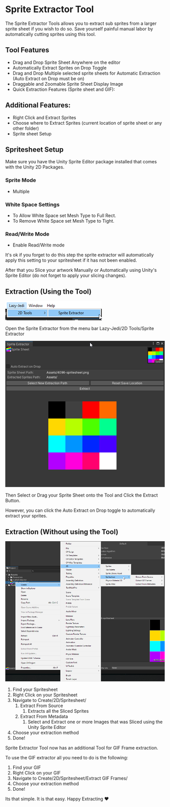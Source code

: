 # Sprite Extractor Tool

The Sprite Extractor Tools allows you to extract sub sprites from a larger sprite sheet if you wish to do so. Save yourself painful manual labor by automatically cutting sprites using this tool.

## Tool Features

+ Drag and Drop Sprite Sheet Anywhere on the editor
+ Automatically Extract Sprites on Drop Toggle
+ Drag and Drop Multiple selected sprite sheets for Automatic Extraction (Auto Extract on Drop must be on)
+ Draggable and Zoomable Sprite Sheet Display Image
+ Quick Extraction Features (Sprite sheet and GIF):

## Additional Features:
+ Right Click and Extract Sprites
+ Choose where to Extract Sprites (current location of sprite sheet or any other folder)
+ Sprite sheet Setup

## Spritesheet Setup
Make sure you have the Unity Sprite Editor package installed that comes with the Unity 2D Packages.

### Sprite Mode
+ Multiple

### White Space Settings
+ To Allow White Space set Mesh Type to Full Rect.
+ To Remove White Space set Mesh Type to Tight.

### Read/Write Mode
+ Enable Read/Write mode

It's ok if you forget to do this step the sprite extractor will automatically apply this setting to your spritesheet if it has not been enabled.

After that you Slice your artwork Manually or Automatically using Unity's Sprite Editor (do not forget to apply your slicing changes).

## Extraction (Using the Tool)
![](~Documentation/Images/sprite-extractor-menubar.png)

Open the Sprite Extractor from the menu bar Lazy-Jedi/2D Tools/Sprite Extractor 

![](~Documentation/Images/sprite-extractor-tool.png)

Then Select or Drag your Sprite Sheet onto the Tool and Click the Extract Button.

However, you can click the Auto Extract on Drop toggle to automatically extract your sprites.


## Extraction (Without using the Tool)
![](~Documentation/Images/right-click-extract.png)

1. Find your Spritesheet
2. Right Click on your Spritesheet
3. Navigate to Create/2D/Spritesheet/ 
   1. Extract From Source
      1. Extracts all the Sliced Sprites
   2. Extract From Metadata
      1. Select and Extract one or more Images that was Sliced using the Unity Sprite Editor
4. Choose your extraction method
5. Done!

Sprite Extractor Tool now has an additional Tool for GIF Frame extraction.

To use the GIF extractor all you need to do is the following:

1. Find your GIF
2. Right Click on your GIF
3. Navigate to Create/2D/Spritesheet/Extract GIF Frames/
4. Choose your extraction method
5. Done!

Its that simple. It is that easy. Happy Extracting ♥